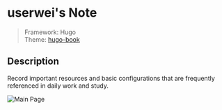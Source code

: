 # userwei's Note
> Framework: Hugo  
> Theme: [hugo-book](https://github.com/alex-shpak/hugo-book)  

## Description
Record important resources and basic configurations that are frequently referenced in daily work and study.

![Main Page](https://github.com/user-attachments/assets/4cb4b3b7-7917-4deb-83e2-d43e1e42f47b)


